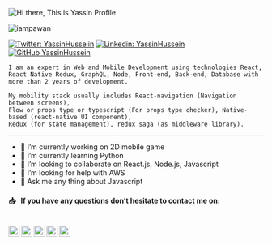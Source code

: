 ![Hi there, This is Yassin Profile](https://raw.githubusercontent.com/YassinHussein/YassinHussein/master/hi_there.png)

 <img src="https://komarev.com/ghpvc/?username=YassinHussein&label=Views&color=blue&style=plastic" alt="iampawan" /> 
 
[![Twitter: YassinHusseiin](https://img.shields.io/twitter/follow/YassinHusseiin?style=social)](https://twitter.com/YassinHusseiin)
[![Linkedin: YassinHussein](https://img.shields.io/badge/-YassinHussein-blue?style=flat-square&logo=Linkedin&logoColor=white&link=https://www.linkedin.com/in/YassinHussein/)](https://www.linkedin.com/in/YassinHussein/)
[![GitHub YassinHussein](https://img.shields.io/github/followers/YassinHussein?label=follow&style=social)](https://github.com/YassinHussein)


```
I am an expert in Web and Mobile Development using technologies React,
React Native Redux, GraphQL, Node, Front-end, Back-end, Database with 
more than 2 years of development.

My mobility stack usually includes React-navigation (Navigation between screens),
Flow or props type or typescript (For props type checker), Native-based (react-native UI component),
Redux (for state management), redux saga (as middleware library).
```

---

- 🔭 I’m currently working on 2D mobile game
- 🌱 I’m currently learning Python
- 👯 I’m looking to collaborate on React.js, Node.js, Javascript
- 🤔 I’m looking for help with AWS
- 💬 Ask me any thing about Javascript
<!--
<p align="center">
  <img src="https://github-readme-stats.vercel.app/api?username=YassinHussein&show_icons=true">
</p>
-->



#### 📥 &nbsp; If you have any questions don’t hesitate to contact me on:
<br>
<a href="https://twitter.com/YassinHusseiin">
  <img align="left" alt="Pawan's Twitter" width="22px" src="https://cdn.jsdelivr.net/npm/simple-icons@v3/icons/twitter.svg" />
</a>
<a href="https://linkedin.com/in/YassinHussein">
  <img align="left" alt="Pawan's Linkdein" width="22px" src="https://cdn.jsdelivr.net/npm/simple-icons@v3/icons/linkedin.svg" />
</a>
<a href="https://github.com/YassinHussein">
  <img align="left" alt="Pawan's Github" width="22px" src="https://cdn.jsdelivr.net/npm/simple-icons@v3/icons/github.svg" />
</a>
<!--
<a href="https://instagram.com/codepur_ka_superhero/">
  <img align="left" alt="Pawan's Instagram" width="22px" src="https://cdn.jsdelivr.net/npm/simple-icons@v3/icons/instagram.svg" />
</a>
-->
<a href="https://www.facebook.com/yaseen.hussein/">
  <img align="left" alt="Pawan's Facebook" width="22px" src="https://cdn.jsdelivr.net/npm/simple-icons@v3/icons/facebook.svg" />
</a>
<a href="https://wa.me/+249993535955">
  <img align="left" alt="Pawan's Facebook" width="22px" src="https://cdn.jsdelivr.net/npm/simple-icons@3.4.1/icons/whatsapp.svg" />
</a>


